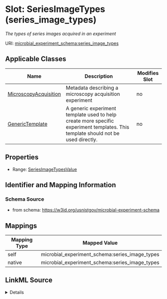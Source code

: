 

# Slot: SeriesImageTypes (series_image_types)




_The types of series images acquired in an experiment_







URI: [microbial_experiment_schema:series_image_types](https://w3id.org/usnistgov/microbial-experiment-schema/series_image_types)



<!-- no inheritance hierarchy -->





## Applicable Classes

| Name | Description | Modifies Slot |
| --- | --- | --- |
| [MicroscopyAcquisition](MicroscopyAcquisition.md) | Metadata describing a microscopy acquisition experiment |  no  |
| [GenericTemplate](GenericTemplate.md) | A generic experiment template used to help create more specific experiment templates. This template should not be used directly. |  no  |







## Properties

* Range: [SeriesImageTypesValue](SeriesImageTypesValue.md)





## Identifier and Mapping Information







### Schema Source


* from schema: https://w3id.org/usnistgov/microbial-experiment-schema




## Mappings

| Mapping Type | Mapped Value |
| ---  | ---  |
| self | microbial_experiment_schema:series_image_types |
| native | microbial_experiment_schema:series_image_types |




## LinkML Source

<details>
```yaml
name: series_image_types
description: The types of series images acquired in an experiment
title: SeriesImageTypes
from_schema: https://w3id.org/usnistgov/microbial-experiment-schema
rank: 1000
alias: series_image_types
domain_of:
- MicroscopyAcquisition
- GenericTemplate
range: SeriesImageTypesValue
required: false

```
</details>
